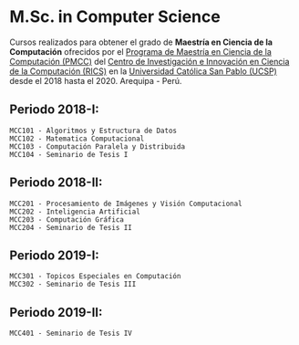 # M.Sc. in Computer Science

Cursos realizados para obtener el grado de **Maestría en Ciencia de la Computación** ofrecidos por el [Programa de Maestría en Ciencia de la Computación (PMCC)](http://rics.ucsp.edu.pe/mcs/index.html) del [Centro de Investigación e Innovación en Ciencia de la Computación (RICS)](http://rics.ucsp.edu.pe/) en la [Universidad Católica San Pablo (UCSP)](http://ucsp.edu.pe/) desde el 2018 hasta el 2020. Arequipa - Perú.

## Periodo 2018-I:

    MCC101 - Algoritmos y Estructura de Datos
    MCC102 - Matematica Computacional
    MCC103 - Computación Paralela y Distribuida
    MCC104 - Seminario de Tesis I

## Periodo 2018-II:

    MCC201 - Procesamiento de Imágenes y Visión Computacional
    MCC202 - Inteligencia Artificial
    MCC203 - Computación Gráfica
    MCC204 - Seminario de Tesis II

## Periodo 2019-I:

    MCC301 - Topicos Especiales en Computación
    MCC302 - Seminario de Tesis III

## Periodo 2019-II:

    MCC401 - Seminario de Tesis IV

